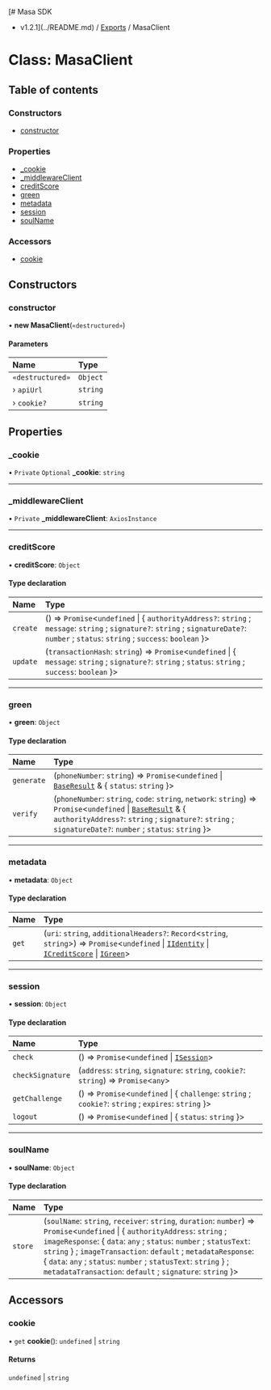 [# Masa SDK
 - v1.2.1](../README.md) / [Exports](../modules.md) / MasaClient

# Class: MasaClient

## Table of contents

### Constructors

- [constructor](MasaClient.md#constructor)

### Properties

- [\_cookie](MasaClient.md#_cookie)
- [\_middlewareClient](MasaClient.md#_middlewareclient)
- [creditScore](MasaClient.md#creditscore)
- [green](MasaClient.md#green)
- [metadata](MasaClient.md#metadata)
- [session](MasaClient.md#session)
- [soulName](MasaClient.md#soulname)

### Accessors

- [cookie](MasaClient.md#cookie)

## Constructors

### constructor

• **new MasaClient**(`«destructured»`)

#### Parameters

| Name | Type |
| :------ | :------ |
| `«destructured»` | `Object` |
| › `apiUrl` | `string` |
| › `cookie?` | `string` |

## Properties

### \_cookie

• `Private` `Optional` **\_cookie**: `string`

___

### \_middlewareClient

• `Private` **\_middlewareClient**: `AxiosInstance`

___

### creditScore

• **creditScore**: `Object`

#### Type declaration

| Name | Type |
| :------ | :------ |
| `create` | () => `Promise`<`undefined` \| { `authorityAddress?`: `string` ; `message`: `string` ; `signature?`: `string` ; `signatureDate?`: `number` ; `status`: `string` ; `success`: `boolean`  }\> |
| `update` | (`transactionHash`: `string`) => `Promise`<`undefined` \| { `message`: `string` ; `signature?`: `string` ; `status`: `string` ; `success`: `boolean`  }\> |

___

### green

• **green**: `Object`

#### Type declaration

| Name | Type |
| :------ | :------ |
| `generate` | (`phoneNumber`: `string`) => `Promise`<`undefined` \| [`BaseResult`](../interfaces/BaseResult.md) & { `status`: `string`  }\> |
| `verify` | (`phoneNumber`: `string`, `code`: `string`, `network`: `string`) => `Promise`<`undefined` \| [`BaseResult`](../interfaces/BaseResult.md) & { `authorityAddress?`: `string` ; `signature?`: `string` ; `signatureDate?`: `number` ; `status`: `string`  }\> |

___

### metadata

• **metadata**: `Object`

#### Type declaration

| Name | Type |
| :------ | :------ |
| `get` | (`uri`: `string`, `additionalHeaders?`: `Record`<`string`, `string`\>) => `Promise`<`undefined` \| [`IIdentity`](../interfaces/IIdentity.md) \| [`ICreditScore`](../interfaces/ICreditScore.md) \| [`IGreen`](../interfaces/IGreen.md)\> |

___

### session

• **session**: `Object`

#### Type declaration

| Name | Type |
| :------ | :------ |
| `check` | () => `Promise`<`undefined` \| [`ISession`](../interfaces/ISession.md)\> |
| `checkSignature` | (`address`: `string`, `signature`: `string`, `cookie?`: `string`) => `Promise`<`any`\> |
| `getChallenge` | () => `Promise`<`undefined` \| { `challenge`: `string` ; `cookie?`: `string` ; `expires`: `string`  }\> |
| `logout` | () => `Promise`<`undefined` \| { `status`: `string`  }\> |

___

### soulName

• **soulName**: `Object`

#### Type declaration

| Name | Type |
| :------ | :------ |
| `store` | (`soulName`: `string`, `receiver`: `string`, `duration`: `number`) => `Promise`<`undefined` \| { `authorityAddress`: `string` ; `imageResponse`: { `data`: `any` ; `status`: `number` ; `statusText`: `string`  } ; `imageTransaction`: `default` ; `metadataResponse`: { `data`: `any` ; `status`: `number` ; `statusText`: `string`  } ; `metadataTransaction`: `default` ; `signature`: `string`  }\> |

## Accessors

### cookie

• `get` **cookie**(): `undefined` \| `string`

#### Returns

`undefined` \| `string`
